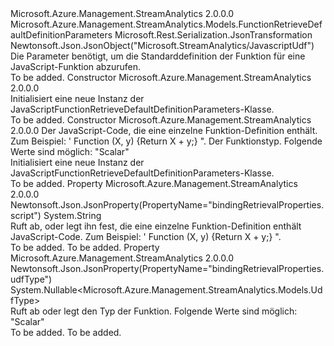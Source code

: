 <Type Name="JavaScriptFunctionRetrieveDefaultDefinitionParameters" FullName="Microsoft.Azure.Management.StreamAnalytics.Models.JavaScriptFunctionRetrieveDefaultDefinitionParameters">
  <TypeSignature Language="C#" Value="public class JavaScriptFunctionRetrieveDefaultDefinitionParameters : Microsoft.Azure.Management.StreamAnalytics.Models.FunctionRetrieveDefaultDefinitionParameters" />
  <TypeSignature Language="ILAsm" Value=".class public auto ansi beforefieldinit JavaScriptFunctionRetrieveDefaultDefinitionParameters extends Microsoft.Azure.Management.StreamAnalytics.Models.FunctionRetrieveDefaultDefinitionParameters" />
  <TypeSignature Language="DocId" Value="T:Microsoft.Azure.Management.StreamAnalytics.Models.JavaScriptFunctionRetrieveDefaultDefinitionParameters" />
  <TypeSignature Language="VB.NET" Value="Public Class JavaScriptFunctionRetrieveDefaultDefinitionParameters&#xA;Inherits FunctionRetrieveDefaultDefinitionParameters" />
  <TypeSignature Language="F#" Value="type JavaScriptFunctionRetrieveDefaultDefinitionParameters = class&#xA;    inherit FunctionRetrieveDefaultDefinitionParameters" />
  <AssemblyInfo>
    <AssemblyName>Microsoft.Azure.Management.StreamAnalytics</AssemblyName>
    <AssemblyVersion>2.0.0.0</AssemblyVersion>
  </AssemblyInfo>
  <Base>
    <BaseTypeName>Microsoft.Azure.Management.StreamAnalytics.Models.FunctionRetrieveDefaultDefinitionParameters</BaseTypeName>
  </Base>
  <Interfaces />
  <Attributes>
    <Attribute>
      <AttributeName>Microsoft.Rest.Serialization.JsonTransformation</AttributeName>
    </Attribute>
    <Attribute>
      <AttributeName>Newtonsoft.Json.JsonObject("Microsoft.StreamAnalytics/JavascriptUdf")</AttributeName>
    </Attribute>
  </Attributes>
  <Docs>
    <summary>
            Die Parameter benötigt, um die Standarddefinition der Funktion für eine JavaScript-Funktion abzurufen.
            </summary>
    <remarks>To be added.</remarks>
  </Docs>
  <Members>
    <Member MemberName=".ctor">
      <MemberSignature Language="C#" Value="public JavaScriptFunctionRetrieveDefaultDefinitionParameters ();" />
      <MemberSignature Language="ILAsm" Value=".method public hidebysig specialname rtspecialname instance void .ctor() cil managed" />
      <MemberSignature Language="DocId" Value="M:Microsoft.Azure.Management.StreamAnalytics.Models.JavaScriptFunctionRetrieveDefaultDefinitionParameters.#ctor" />
      <MemberSignature Language="VB.NET" Value="Public Sub New ()" />
      <MemberType>Constructor</MemberType>
      <AssemblyInfo>
        <AssemblyName>Microsoft.Azure.Management.StreamAnalytics</AssemblyName>
        <AssemblyVersion>2.0.0.0</AssemblyVersion>
      </AssemblyInfo>
      <Parameters />
      <Docs>
        <summary>
            Initialisiert eine neue Instanz der JavaScriptFunctionRetrieveDefaultDefinitionParameters-Klasse.
            </summary>
        <remarks>To be added.</remarks>
      </Docs>
    </Member>
    <Member MemberName=".ctor">
      <MemberSignature Language="C#" Value="public JavaScriptFunctionRetrieveDefaultDefinitionParameters (string script = null, Nullable&lt;Microsoft.Azure.Management.StreamAnalytics.Models.UdfType&gt; udfType = null);" />
      <MemberSignature Language="ILAsm" Value=".method public hidebysig specialname rtspecialname instance void .ctor(string script, valuetype System.Nullable`1&lt;valuetype Microsoft.Azure.Management.StreamAnalytics.Models.UdfType&gt; udfType) cil managed" />
      <MemberSignature Language="DocId" Value="M:Microsoft.Azure.Management.StreamAnalytics.Models.JavaScriptFunctionRetrieveDefaultDefinitionParameters.#ctor(System.String,System.Nullable{Microsoft.Azure.Management.StreamAnalytics.Models.UdfType})" />
      <MemberSignature Language="VB.NET" Value="Public Sub New (Optional script As String = null, Optional udfType As Nullable(Of UdfType) = null)" />
      <MemberSignature Language="F#" Value="new Microsoft.Azure.Management.StreamAnalytics.Models.JavaScriptFunctionRetrieveDefaultDefinitionParameters : string * Nullable&lt;Microsoft.Azure.Management.StreamAnalytics.Models.UdfType&gt; -&gt; Microsoft.Azure.Management.StreamAnalytics.Models.JavaScriptFunctionRetrieveDefaultDefinitionParameters" Usage="new Microsoft.Azure.Management.StreamAnalytics.Models.JavaScriptFunctionRetrieveDefaultDefinitionParameters (script, udfType)" />
      <MemberType>Constructor</MemberType>
      <AssemblyInfo>
        <AssemblyName>Microsoft.Azure.Management.StreamAnalytics</AssemblyName>
        <AssemblyVersion>2.0.0.0</AssemblyVersion>
      </AssemblyInfo>
      <Parameters>
        <Parameter Name="script" Type="System.String" />
        <Parameter Name="udfType" Type="System.Nullable&lt;Microsoft.Azure.Management.StreamAnalytics.Models.UdfType&gt;" />
      </Parameters>
      <Docs>
        <param name="script">Der JavaScript-Code, die eine einzelne Funktion-Definition enthält. Zum Beispiel: ' Function (X, y) {Return X + y;} ".</param>
        <param name="udfType">Der Funktionstyp. Folgende Werte sind möglich: "Scalar"</param>
        <summary>
            Initialisiert eine neue Instanz der JavaScriptFunctionRetrieveDefaultDefinitionParameters-Klasse.
            </summary>
        <remarks>To be added.</remarks>
      </Docs>
    </Member>
    <Member MemberName="Script">
      <MemberSignature Language="C#" Value="public string Script { get; set; }" />
      <MemberSignature Language="ILAsm" Value=".property instance string Script" />
      <MemberSignature Language="DocId" Value="P:Microsoft.Azure.Management.StreamAnalytics.Models.JavaScriptFunctionRetrieveDefaultDefinitionParameters.Script" />
      <MemberSignature Language="VB.NET" Value="Public Property Script As String" />
      <MemberSignature Language="F#" Value="member this.Script : string with get, set" Usage="Microsoft.Azure.Management.StreamAnalytics.Models.JavaScriptFunctionRetrieveDefaultDefinitionParameters.Script" />
      <MemberType>Property</MemberType>
      <AssemblyInfo>
        <AssemblyName>Microsoft.Azure.Management.StreamAnalytics</AssemblyName>
        <AssemblyVersion>2.0.0.0</AssemblyVersion>
      </AssemblyInfo>
      <Attributes>
        <Attribute>
          <AttributeName>Newtonsoft.Json.JsonProperty(PropertyName="bindingRetrievalProperties.script")</AttributeName>
        </Attribute>
      </Attributes>
      <ReturnValue>
        <ReturnType>System.String</ReturnType>
      </ReturnValue>
      <Docs>
        <summary>
            Ruft ab, oder legt ihn fest, die eine einzelne Funktion-Definition enthält JavaScript-Code. Zum Beispiel: ' Function (X, y) {Return X + y;} ".
            </summary>
        <value>To be added.</value>
        <remarks>To be added.</remarks>
      </Docs>
    </Member>
    <Member MemberName="UdfType">
      <MemberSignature Language="C#" Value="public Nullable&lt;Microsoft.Azure.Management.StreamAnalytics.Models.UdfType&gt; UdfType { get; set; }" />
      <MemberSignature Language="ILAsm" Value=".property instance valuetype System.Nullable`1&lt;valuetype Microsoft.Azure.Management.StreamAnalytics.Models.UdfType&gt; UdfType" />
      <MemberSignature Language="DocId" Value="P:Microsoft.Azure.Management.StreamAnalytics.Models.JavaScriptFunctionRetrieveDefaultDefinitionParameters.UdfType" />
      <MemberSignature Language="VB.NET" Value="Public Property UdfType As Nullable(Of UdfType)" />
      <MemberSignature Language="F#" Value="member this.UdfType : Nullable&lt;Microsoft.Azure.Management.StreamAnalytics.Models.UdfType&gt; with get, set" Usage="Microsoft.Azure.Management.StreamAnalytics.Models.JavaScriptFunctionRetrieveDefaultDefinitionParameters.UdfType" />
      <MemberType>Property</MemberType>
      <AssemblyInfo>
        <AssemblyName>Microsoft.Azure.Management.StreamAnalytics</AssemblyName>
        <AssemblyVersion>2.0.0.0</AssemblyVersion>
      </AssemblyInfo>
      <Attributes>
        <Attribute>
          <AttributeName>Newtonsoft.Json.JsonProperty(PropertyName="bindingRetrievalProperties.udfType")</AttributeName>
        </Attribute>
      </Attributes>
      <ReturnValue>
        <ReturnType>System.Nullable&lt;Microsoft.Azure.Management.StreamAnalytics.Models.UdfType&gt;</ReturnType>
      </ReturnValue>
      <Docs>
        <summary>
            Ruft ab oder legt den Typ der Funktion. Folgende Werte sind möglich: "Scalar"
            </summary>
        <value>To be added.</value>
        <remarks>To be added.</remarks>
      </Docs>
    </Member>
  </Members>
</Type>